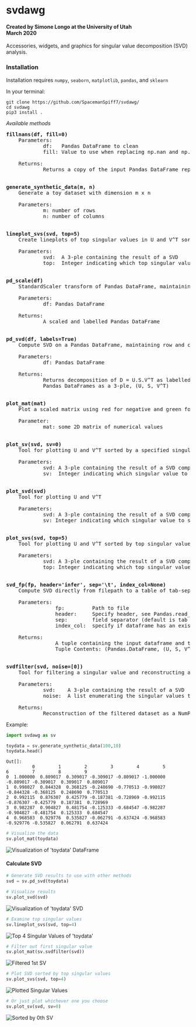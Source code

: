 # svdawg

#### Created by Simone Longo at the University of Utah<br/>March 2020

Accessories, widgets, and graphics for singular value decomposition (SVD) analysis.

### Installation
Installation requires `numpy`, `seaborn`, `matplotlib`, `pandas`, and `sklearn`

In your terminal:
```
git clone https://github.com/SpacemanSpiff7/svdawg/
cd svdawg
pip3 install .
```

*Available methods*
<pre>
<b>fillnans(df, fill=0)</b>
    Parameters:
            df:   Pandas DataFrame to clean
            fill: Value to use when replacing np.nan and np.inf (default=0)

    Returns:
            Returns a copy of the input Pandas DataFrame replacing all np.nan and np.inf with the specified value


<b>generate_synthetic_data(m, n)</b>
    Generate a toy dataset with dimension m x n

    Parameters:
            m: number of rows
            n: number of columns


<b>lineplot_svs(svd, top=5)</b>
    Create lineplots of top singular values in U and V^T sorted and unsorted

    Parameters:
            svd:  A 3-ple containing the result of a SVD
            top:  Integer indicating which top singular values to include


<b>pd_scale(df)</b>
    StandardScaler transform of Pandas DataFrame, maintaining row and column labels.

    Parameters:
            df: Pandas DataFrame

    Returns:
            A scaled and labelled Pandas DataFrame


<b>pd_svd(df, labels=True)</b>
    Compute SVD on a Pandas DataFrame, maintaining row and column labels.

    Parameters:
            df: Pandas DataFrame

    Returns:
            Returns decomposition of D = U.S.V^T as labelled
            Pandas DataFrames as a 3-ple, (U, S, V^T)


<b>plot_mat(mat)</b>
    Plot a scaled matrix using red for negative and green for positive values

    Parameter:
            mat: some 2D matrix of numerical values


<b>plot_sv(svd, sv=0)</b>
    Tool for plotting U and V^T sorted by a specified singular value

    Parameters:
            svd: A 3-ple containing the result of a SVD computed by 'pd_svd'
            sv:  Integer indicating which singular value to sort by


<b>plot_svd(svd)</b>
    Tool for plotting U and V^T

    Parameters:
            svd: A 3-ple containing the result of a SVD computed by 'pd_svd'
            sv: Integer indicating which singular value to sort by
            
            
<b>plot_svs(svd, top=5)</b>
    Tool for plotting U and V^T sorted by top singular values

    Parameters:
            svd: A 3-ple containing the result of a SVD computed by 'pd_svd'
            top: Integer indicating which top singular values to sort by


<b>svd_fp(fp, header='infer', sep='\t', index_col=None)</b>
    Compute SVD directly from filepath to a table of tab-separated numerical values
    
    Parameters:
                fp:         Path to file
                header:     Specify header, see Pandas.read_csv documentation for default option
                sep:        field separator (default is tab separated). NOTE: this is different than default Pandas behavior
                index_col:  specify if dataframe has an existing index (see default Pandas.read_csv documentation)

    Returns:
                A tuple containing the input dataframe and the result of a SVD on the data
                Tuple Contents: (Pandas.DataFrame, (U, S, V^T))


<b>svdfilter(svd, noise=[0])</b>
    Tool for filtering a singular value and reconstructing a data set

    Parameters:
            svd:    A 3-ple containing the result of a SVD
            noise:  A list enumerating the singular values to set to 0

    Returns:
            Reconstruction of the filtered dataset as a NumPy array
</pre>

Example:
```python
import svdawg as sv

toydata = sv.generate_synthetic_data(100,10)
toydata.head()
```

```
Out[]:
          0         1         2         3         4         5         6         7         8         9
0  1.000000  0.809017  0.309017 -0.309017 -0.809017 -1.000000 -0.809017 -0.309017  0.309017  0.809017
1  0.998027  0.844328  0.368125 -0.248690 -0.770513 -0.998027 -0.844328 -0.368125  0.248690  0.770513
2  0.992115  0.876307  0.425779 -0.187381 -0.728969 -0.992115 -0.876307 -0.425779  0.187381  0.728969
3  0.982287  0.904827  0.481754 -0.125333 -0.684547 -0.982287 -0.904827 -0.481754  0.125333  0.684547
4  0.968583  0.929776  0.535827 -0.062791 -0.637424 -0.968583 -0.929776 -0.535827  0.062791  0.637424
```

```python
# Visualize the data
sv.plot_mat(toydata)
```

![Visualization of 'toydata' DataFrame](https://github.com/SpacemanSpiff7/images/blob/master/toydata_vis.png)


#### Calculate SVD
```python
# Generate SVD results to use with other methods
svd = sv.pd_svd(toydata)

# Visualize results
sv.plot_svd(svd)
```

![Visualization of 'toydata' SVD](https://github.com/SpacemanSpiff7/images/blob/master/plot_svd_example.png)

```python
# Examine top singular values
sv.lineplot_svs(svd, top=4)
```

![Top 4 Singular Values of 'toydata'](https://github.com/SpacemanSpiff7/images/blob/master/lineplot_svs_example.png)

```python
# Filter out first singular value
sv.plot_mat(sv.svdfilter(svd))
```

![Filtered 1st SV](https://github.com/SpacemanSpiff7/images/blob/master/svdfilter_example.png)

```python
# Plot SVD sorted by top singular values
sv.plot_svs(svd, top=4)
```

![Plotted Singular Values](https://github.com/SpacemanSpiff7/images/blob/master/plot_svs_example.png)

```python
# Or just plot whichever one you choose
sv.plot_sv(svd, sv=0)
```

![Sorted by 0th SV](https://github.com/SpacemanSpiff7/images/blob/master/single_sv.png)
